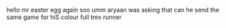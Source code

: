 hello mr easter egg again soo umm aryaan was asking that can he send the same game for hiS colour full trex runner
